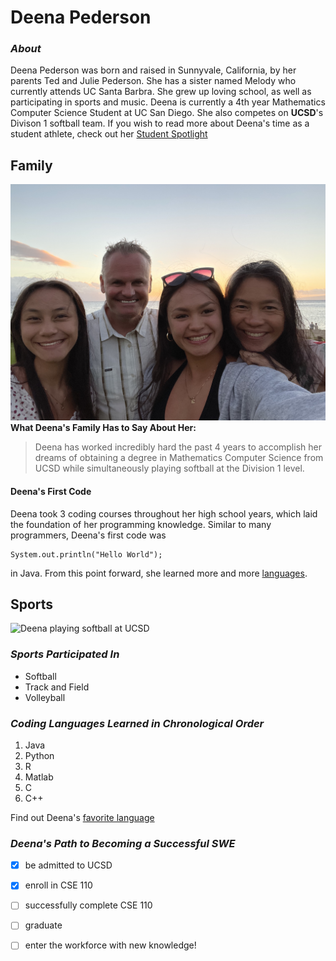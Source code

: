 # Deena Pederson

### _About_
Deena Pederson was born and raised in Sunnyvale, California, by her parents Ted and Julie Pederson. She has a sister named Melody who currently attends UC Santa Barbra. She grew up loving school, as well as participating in sports and music. Deena is currently a 4th year Mathematics Computer Science Student at UC San Diego. She also competes on **UCSD**'s Divison 1 softball team. If you wish to read more about Deena's time as a student athlete, check out her [Student Spotlight](https://physicalsciences.ucsd.edu/media-events/articles/2023/deena-pederson.html)

## **Family**
![Pederson Family](family_picture.JPG)
**What Deena's Family Has to Say About Her:**
>Deena has worked incredibly hard the past 4 years to accomplish her dreams of obtaining a degree in Mathematics Computer Science from UCSD while simultaneously playing softball at the Division 1 level. 

#### **Deena's First Code**
Deena took 3 coding courses throughout her high school years, which laid the foundation of her programming knowledge. Similar to many programmers, Deena's first code was 
```
System.out.println("Hello World");
```
in Java. From this point forward, she learned more and more [languages](#coding-languages-learned-in-chronological-order). 




## **Sports**
![Deena playing softball at UCSD](deena_softball.JPG)
### _Sports Participated In_
- Softball
- Track and Field
- Volleyball

### _Coding Languages Learned in Chronological Order_ 
1. Java
2. Python
3. R
4. Matlab
5. C
6. C++
   
 Find out Deena's [favorite language](./README.md)

### _Deena's Path to Becoming a Successful SWE_
- [x] be admitted to UCSD 
- [x] enroll in CSE 110
- [ ] successfully complete CSE 110
- [ ] graduate
- [ ] enter the workforce with new knowledge!

